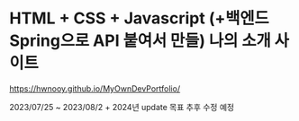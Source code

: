 # HTML + CSS + Javascript (+백엔드 Spring으로 API 붙여서 만들) 나의 소개 사이트 
https://hwnooy.github.io/MyOwnDevPortfolio/

2023/07/25 ~ 2023/08/2 + 2024년 update 목표 추후 수정 예정




